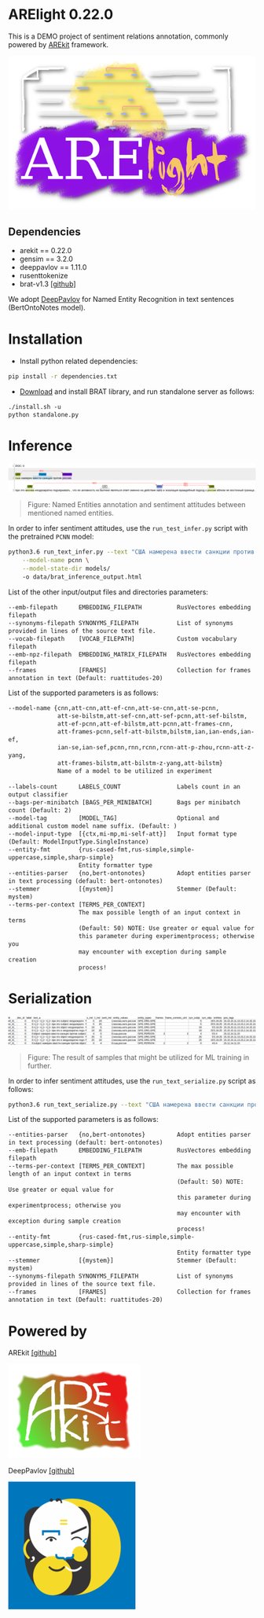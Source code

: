 # ARElight 0.22.0

This is a DEMO project of sentiment relations annotation, 
commonly powered by [AREkit](https://github.com/nicolay-r/AREkit) framework.

<p align="center">
    <img src="logo.png"/>
</p>


## Dependencies

* arekit == 0.22.0
* gensim == 3.2.0
* deeppavlov == 1.11.0
* rusenttokenize
* brat-v1.3 [[github]](https://github.com/nlplab/brat)

We adopt [DeepPavlov](https://github.com/deepmipt/DeepPavlov) 
for Named Entity Recognition in text sentences (BertOntoNotes model).

# Installation

* Install python related dependencies:
```bash
pip install -r dependencies.txt
```

* [Download](https://github.com/nlplab/brat/releases/tag/v1.3_Crunchy_Frog) 
  and install BRAT library, and run standalone server as follows:
```
./install.sh -u
python standalone.py
```

# Inference

<p align="center">
    <img src="docs/inference.png"/>
</p>

> Figure: Named Entities annotation and sentiment attitudes between mentioned named entities.

In order to infer sentiment attitudes, use the `run_test_infer.py` script with the pretrained `PCNN` model:
```bash
python3.6 run_text_infer.py --text "США намерена ввести санкции против Роccии. При этом Москва неоднократно подчеркивала, что ее активность на балтике является ответом именно на действия НАТО и эскалацию враждебного подхода к России вблизи ее восточных границ ..." \
    --model-name pcnn \
    --model-state-dir models/ 
    -o data/brat_inference_output.html
```

List of the other input/output files and directories parameters:
```
--emb-filepath      EMBEDDING_FILEPATH          RusVectores embedding filepath
--synonyms-filepath SYNONYMS_FILEPATH           List of synonyms provided in lines of the source text file.
--vocab-filepath    [VOCAB_FILEPATH]            Custom vocabulary filepath
--emb-npz-filepath  EMBEDDING_MATRIX_FILEPATH   RusVectores embedding filepath
--frames            [FRAMES]                    Collection for frames annotation in text (Default: ruattitudes-20)
```

List of the supported parameters is as follows:
```
--model-name {cnn,att-cnn,att-ef-cnn,att-se-cnn,att-se-pcnn,
              att-se-bilstm,att-sef-cnn,att-sef-pcnn,att-sef-bilstm,
              att-ef-pcnn,att-ef-bilstm,att-pcnn,att-frames-cnn,
              att-frames-pcnn,self-att-bilstm,bilstm,ian,ian-ends,ian-ef,
              ian-se,ian-sef,pcnn,rnn,rcnn,rcnn-att-p-zhou,rcnn-att-z-yang,
              att-frames-bilstm,att-bilstm-z-yang,att-bilstm} 
              Name of a model to be utilized in experiment

--labels-count      LABELS_COUNT                Labels count in an output classifier
--bags-per-minibatch [BAGS_PER_MINIBATCH]       Bags per minibatch count (Default: 2)
--model-tag         [MODEL_TAG]                 Optional and additional custom model name suffix. (Default: )
--model-input-type  [{ctx,mi-mp,mi-self-att}]   Input format type (Default: ModelInputType.SingleInstance)
--entity-fmt        {rus-cased-fmt,rus-simple,simple-uppercase,simple,sharp-simple}
                    Entity formatter type
--entities-parser   {no,bert-ontonotes}         Adopt entities parser in text processing (default: bert-ontonotes)
--stemmer           [{mystem}]                  Stemmer (Default: mystem)
--terms-per-context [TERMS_PER_CONTEXT]
                    The max possible length of an input context in terms
                    (Default: 50) NOTE: Use greater or equal value for
                    this parameter during experimentprocess; otherwise you
                    may encounter with exception during sample creation
                    process!
```

# Serialization 

<p align="center">
    <img src="docs/samples.png"/>
</p>

> Figure: The result of samples that might be utilized for ML training in further.

In order to infer sentiment attitudes, use the `run_text_serialize.py` script as follows:
```bash
python3.6 run_text_serialize.py --text "США намерена ввести санкции против Роccии. При этом Москва неоднократно подчеркивала, что ее активность на балтике является ответом именно на действия НАТО и эскалацию враждебного подхода к России вблизи ее восточных границ ..."
```

List of the supported parameters is as follows:
```
--entities-parser   {no,bert-ontonotes}         Adopt entities parser in text processing (default: bert-ontonotes)
--emb-filepath      EMBEDDING_FILEPATH          RusVectores embedding filepath
--terms-per-context [TERMS_PER_CONTEXT]         The max possible length of an input context in terms
                                                (Default: 50) NOTE: Use greater or equal value for
                                                this parameter during experimentprocess; otherwise you
                                                may encounter with exception during sample creation
                                                process!
--entity-fmt        {rus-cased-fmt,rus-simple,simple-uppercase,simple,sharp-simple}
                                                Entity formatter type
--stemmer           [{mystem}]                  Stemmer (Default: mystem)
--synonyms-filepath SYNONYMS_FILEPATH           List of synonyms provided in lines of the source text file.
--frames            [FRAMES]                    Collection for frames annotation in text (Default: ruattitudes-20)
```

# Powered by

AREkit [[github]](https://github.com/nicolay-r/AREkit)
<p align="left">
    <img src="docs/arekit_logo.png"/>
</p>

DeepPavlov [[github]](https://github.com/deepmipt/DeepPavlov)
<p align="left">
    <img src="docs/deeppavlov_logo.png"/>
</p>

